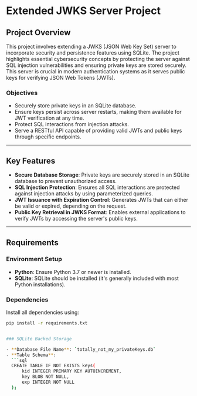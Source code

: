 # Extended JWKS Server Project

## Project Overview

This project involves extending a JWKS (JSON Web Key Set) server to incorporate security and persistence features using SQLite. The project highlights essential cybersecurity concepts by protecting the server against SQL injection vulnerabilities and ensuring private keys are stored securely. This server is crucial in modern authentication systems as it serves public keys for verifying JSON Web Tokens (JWTs). 

### Objectives

- Securely store private keys in an SQLite database.
- Ensure keys persist across server restarts, making them available for JWT verification at any time.
- Protect SQL interactions from injection attacks.
- Serve a RESTful API capable of providing valid JWTs and public keys through specific endpoints.

---

## Key Features

- **Secure Database Storage**: Private keys are securely stored in an SQLite database to prevent unauthorized access.
- **SQL Injection Protection**: Ensures all SQL interactions are protected against injection attacks by using parameterized queries.
- **JWT Issuance with Expiration Control**: Generates JWTs that can either be valid or expired, depending on the request.
- **Public Key Retrieval in JWKS Format**: Enables external applications to verify JWTs by accessing the server's public keys.

---

## Requirements

### Environment Setup

- **Python**: Ensure Python 3.7 or newer is installed.
- **SQLite**: SQLite should be installed (it's generally included with most Python installations).

### Dependencies

Install all dependencies using:
```bash
pip install -r requirements.txt


### SQLite Backed Storage

- **Database File Name**: `totally_not_my_privateKeys.db`
- **Table Schema**:
  ```sql
  CREATE TABLE IF NOT EXISTS keys(
      kid INTEGER PRIMARY KEY AUTOINCREMENT,
      key BLOB NOT NULL,
      exp INTEGER NOT NULL
  );


